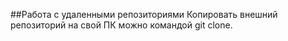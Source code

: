 ##Работа с удаленными репозиториями
Копировать внешний репозиторий на свой ПК можно командой git clone.
